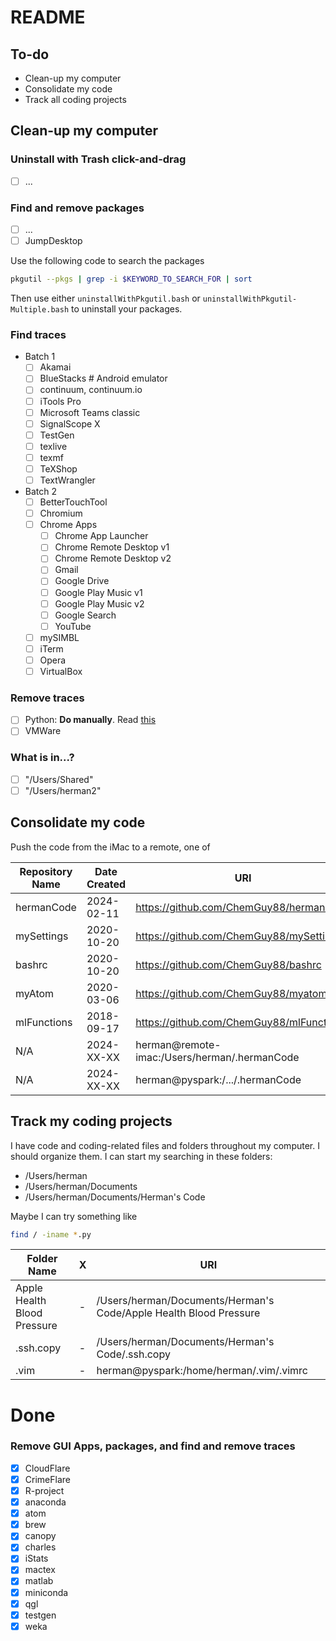 # README

## To-do

- Clean-up my computer
- Consolidate my code
- Track all coding projects

## Clean-up my computer

###  Uninstall with Trash click-and-drag
  - [ ] ...

###  Find and remove packages
  - [ ] ...
  - [ ] JumpDesktop

Use the following code to search the packages
```bash
pkgutil --pkgs | grep -i $KEYWORD_TO_SEARCH_FOR | sort
```

Then use either `uninstallWithPkgutil.bash` or `uninstallWithPkgutil-Multiple.bash` to uninstall your packages.

### Find traces
- Batch 1
    - [ ] Akamai
    - [ ] BlueStacks  # Android emulator
    - [ ] continuum, continuum.io
    - [ ] iTools Pro
    - [ ] Microsoft Teams classic
    - [ ] SignalScope X
    - [ ] TestGen
    - [ ] texlive
    - [ ] texmf
    - [ ] TeXShop
    - [ ] TextWrangler
- Batch 2
    - [ ] BetterTouchTool
    - [ ] Chromium
    - [ ] Chrome Apps
      - [ ] Chrome App Launcher
      - [ ] Chrome Remote Desktop v1
      - [ ] Chrome Remote Desktop v2
      - [ ] Gmail
      - [ ] Google Drive
      - [ ] Google Play Music v1
      - [ ] Google Play Music v2
      - [ ] Google Search
      - [ ] YouTube
    - [ ] mySIMBL
    - [ ] iTerm
    - [ ] Opera
    - [ ] VirtualBox

###  Remove traces
  - [ ] Python: **Do manually**. Read [this](https://docs.python.org/3/using/mac.html)
  - [ ] VMWare

###  What is in...?
   - [ ] "/Users/Shared"
   - [ ] "/Users/herman2"

##  Consolidate my code

Push the code from the iMac to a remote, one of 

| Repository Name | Date Created | URI                                          |
| --------------- | ------------ | -------------------------------------------- |
| hermanCode      | 2024-02-11   | https://github.com/ChemGuy88/hermanCode      |
| mySettings      | 2020-10-20   | https://github.com/ChemGuy88/mySettings      |
| bashrc          | 2020-10-20   | https://github.com/ChemGuy88/bashrc          |
| myAtom          | 2020-03-06   | https://github.com/ChemGuy88/myatom          |
| mlFunctions     | 2018-09-17   | https://github.com/ChemGuy88/mlFunctions     |
| N/A             | 2024-XX-XX   | herman@remote-imac:/Users/herman/.hermanCode |
| N/A             | 2024-XX-XX   | herman@pyspark:/.../.hermanCode              |

## Track my coding projects

I have code and coding-related files and folders throughout my computer. I should organize them. I can start my searching in these folders:

- /Users/herman
- /Users/herman/Documents
- /Users/herman/Documents/Herman's Code

Maybe  I can try something like

```bash
find / -iname *.py
```

| Folder Name                 | X   | URI                                                               |
| --------------------------- | --- | ----------------------------------------------------------------- |
| Apple Health Blood Pressure | -   | /Users/herman/Documents/Herman's Code/Apple Health Blood Pressure |
| .ssh.copy                   | -   | /Users/herman/Documents/Herman's Code/.ssh.copy                   |
| .vim                        | -   | herman@pyspark:/home/herman/.vim/.vimrc                           |

# Done

### Remove GUI Apps, packages, and find and remove traces
- [x] CloudFlare
- [x] CrimeFlare
- [x] R-project
- [x] anaconda
- [x] atom
- [x] brew
- [x] canopy
- [x] charles
- [x] iStats
- [x] mactex
- [x] matlab
- [x] miniconda
- [x] qgl
- [x] testgen
- [x] weka
